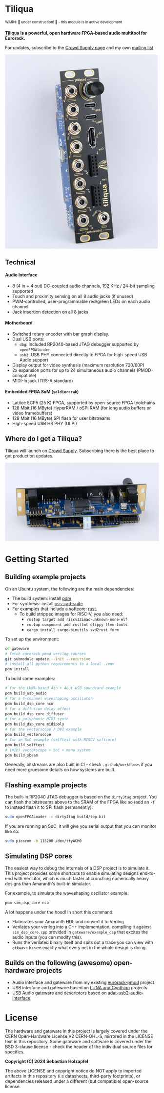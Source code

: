 # Tiliqua

<sup>WARN: 🚧 under construction! 🚧 - this module is in active development</sup>

**[Tiliqua](https://en.wikipedia.org/wiki/Blue-tongued_skink) is a powerful, open hardware FPGA-based audio multitool for Eurorack.**

For updates, subscribe to the [Crowd Supply page](https://www.crowdsupply.com/apfelaudio/tiliqua) and my own [mailing list](https://apfelaudio.com/)

<img src="doc/img/tiliqua-front-left.jpg" width="500">

## Technical

#### Audio Interface
- 8 (4 in + 4 out) DC-coupled audio channels, 192 KHz / 24-bit sampling supported
- Touch and proximity sensing on all 8 audio jacks (if unused)
- PWM-controlled, user-programmable red/green LEDs on each audio channel
- Jack insertion detection on all 8 jacks

#### Motherboard
- Switched rotary encoder with bar graph display.
- Dual USB ports:
    - `dbg`: Included RP2040-based JTAG debugger supported by `openFPGAloader`
    - `usb2`: USB PHY connected directly to FPGA for high-speed USB Audio support
- Display output for video synthesis (maximum resolution 720/60P)
- 2x expansion ports for up to 24 simultaneous audio channels (PMOD-compatible)
- MIDI-In jack (TRS-A standard)

#### Embedded FPGA SoM (`soldiercrab`)

- Lattice ECP5 (25 K) FPGA, supported by open-source FPGA toolchains
- 128 Mbit (16 MByte) HyperRAM / oSPI RAM (for long audio buffers or video framebuffers)
- 128 Mbit (16 MByte) SPI flash for user bitstreams
- High-speed USB HS PHY (ULPI)

## Where do I get a Tiliqua?

Tiliqua will launch on [Crowd Supply](https://www.crowdsupply.com/apfelaudio/tiliqua). Subscribing there is the best place to get production updates.

<img src="doc/img/tiliqua-rear-left.jpg" width="700">

# Getting Started

## Building example projects

On an Ubuntu system, the following are the main dependencies:
- The build system: install [pdm](https://github.com/pdm-project/pdm)
- For synthesis: install [oss-cad-suite](https://github.com/YosysHQ/oss-cad-suite-build)
- For examples that include a softcore: [rust](https://rustup.rs/).
    - To build stripped images for RISC-V, you also need:
        - `rustup target add riscv32imac-unknown-none-elf`
        - `rustup component add rustfmt clippy llvm-tools`
        - `cargo install cargo-binutils svd2rust form`

To set up the environment:
```bash
cd gateware
# fetch eurorack-pmod verilog sources
git submodule update --init --recursive
# install all python requirements to a local .venv
pdm install
```

To build some examples:
```bash
# for the LUNA-based 4in + 4out USB soundcard example
pdm build_usb_audio
# for a 4-channel waveshaping oscillator
pdm build_dsp_core nco
# for a diffusion delay effect
pdm build_dsp_core diffuser
# for a polyphonic MIDI synth
pdm build_dsp_core midipoly
# for the vectorscope / DVI example
pdm build_vectorscope
# for an SoC example (selftest with RISCV softcore)
pdm build_selftest
# (WIP) vectorscope + SoC + menu system
pdm build_xbeam
```

Generally, bitstreams are also built in CI - check `.github/workflows` if you need more gruesome details on how systems are built.

## Flashing example projects

The built-in RP2040 JTAG debugger is based on the `dirtyJtag` project. You can flash the bitstreams above to the SRAM of the FPGA like so (add an `-f` to instead flash it to SPI flash permanently):

```bash
sudo openFPGALoader -c dirtyJtag build/top.bit
```

If you are running an SoC, it will give you serial output that you can monitor like so:

```bash
sudo picocom -b 115200 /dev/ttyACM0
```

## Simulating DSP cores

The easiest way to debug the internals of a DSP project is to simulate it. This project provides some shortcuts to enable simulating designs end-to-end with Verilator, which is much faster at crunching numerically heavy designs than Amaranth's built-in simulator.

For example, to simulate the waveshaping oscillator example:

```bash
pdm sim_dsp_core nco
```

A lot happens under the hood! In short this command:
- Elaborates your Amaranth HDL and convert it to Verilog
- Verilates your verilog into a C++ implementation, compiling it against `sim_dsp_core.cpp` provided in `gateware/example_dsp` that excites the audio inputs (you can modify this).
- Runs the verilated binary itself and spits out a trace you can view with `gtkwave` to see exactly what every net in the whole design is doing.

## Builds on the following (awesome) open-hardware projects
- Audio interface and gateware from my existing [eurorack-pmod](https://github.com/apfelaudio/eurorack-pmod) project.
- USB interface and gateware based on [LUNA and Cynthion](https://github.com/greatscottgadgets/luna/) projects.
- USB Audio gateware and descriptors based on [adat-usb2-audio-interface](https://github.com/hansfbaier/adat-usb2-audio-interface).

# License

The hardware and gateware in this project is largely covered under the CERN Open-Hardware License V2 CERN-OHL-S, mirrored in the LICENSE text in this repository. Some gateware and software is covered under the BSD 3-clause license - check the header of the individual source files for specifics.

**Copyright (C) 2024 Sebastian Holzapfel**

The above LICENSE and copyright notice do NOT apply to imported artifacts in this repository (i.e datasheets, third-party footprints), or dependencies released under a different (but compatible) open-source license.

